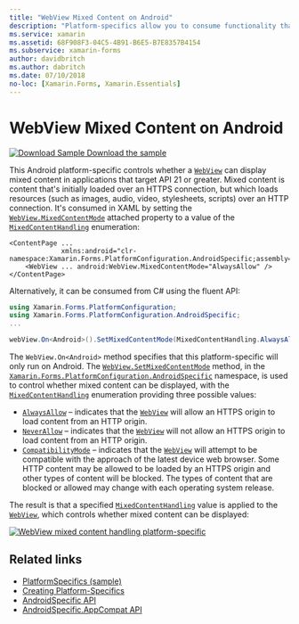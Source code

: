 ```yaml
---
title: "WebView Mixed Content on Android"
description: "Platform-specifics allow you to consume functionality that's only available on a specific platform, without implementing custom renderers or effects. This article explains how to consume the Android platform-specific that displays mixed content in a WebView in applications that target API 21 or greater."
ms.service: xamarin
ms.assetid: 68F908F3-04C5-4B91-B6E5-B7E8357B4154
ms.subservice: xamarin-forms
author: davidbritch
ms.author: dabritch
ms.date: 07/10/2018
no-loc: [Xamarin.Forms, Xamarin.Essentials]
---
```


# WebView Mixed Content on Android

[![Download Sample](~/media/shared/download.png) Download the sample](/samples/xamarin/xamarin-forms-samples/userinterface-platformspecifics)

This Android platform-specific controls whether a [`WebView`](xref:Xamarin.Forms.WebView) can display mixed content in applications that target API 21 or greater. Mixed content is content that's initially loaded over an HTTPS connection, but which loads resources (such as images, audio, video, stylesheets, scripts) over an HTTP connection. It's consumed in XAML by setting the [`WebView.MixedContentMode`](xref:Xamarin.Forms.PlatformConfiguration.AndroidSpecific.WebView.MixedContentModeProperty) attached property to a value of the [`MixedContentHandling`](xref:Xamarin.Forms.PlatformConfiguration.AndroidSpecific.MixedContentHandling) enumeration:

```xaml
<ContentPage ...
             xmlns:android="clr-namespace:Xamarin.Forms.PlatformConfiguration.AndroidSpecific;assembly=Xamarin.Forms.Core">
    <WebView ... android:WebView.MixedContentMode="AlwaysAllow" />
</ContentPage>
```

Alternatively, it can be consumed from C# using the fluent API:

```csharp
using Xamarin.Forms.PlatformConfiguration;
using Xamarin.Forms.PlatformConfiguration.AndroidSpecific;
...

webView.On<Android>().SetMixedContentMode(MixedContentHandling.AlwaysAllow);
```

The `WebView.On<Android>` method specifies that this platform-specific will only run on Android. The [`WebView.SetMixedContentMode`](xref:Xamarin.Forms.PlatformConfiguration.AndroidSpecific.WebView.SetMixedContentMode(Xamarin.Forms.IPlatformElementConfiguration{Xamarin.Forms.PlatformConfiguration.Android,Xamarin.Forms.WebView},Xamarin.Forms.PlatformConfiguration.AndroidSpecific.MixedContentHandling)) method, in the [`Xamarin.Forms.PlatformConfiguration.AndroidSpecific`](xref:Xamarin.Forms.PlatformConfiguration.AndroidSpecific) namespace, is used to control whether mixed content can be displayed, with the [`MixedContentHandling`](xref:Xamarin.Forms.PlatformConfiguration.AndroidSpecific.MixedContentHandling) enumeration providing three possible values:

- [`AlwaysAllow`](xref:Xamarin.Forms.PlatformConfiguration.AndroidSpecific.MixedContentHandling.AlwaysAllow) – indicates that the [`WebView`](xref:Xamarin.Forms.WebView) will allow an HTTPS origin to load content from an HTTP origin.
- [`NeverAllow`](xref:Xamarin.Forms.PlatformConfiguration.AndroidSpecific.MixedContentHandling.NeverAllow) – indicates that the [`WebView`](xref:Xamarin.Forms.WebView) will not allow an HTTPS origin to load content from an HTTP origin.
- [`CompatibilityMode`](xref:Xamarin.Forms.PlatformConfiguration.AndroidSpecific.MixedContentHandling.CompatibilityMode) – indicates that the [`WebView`](xref:Xamarin.Forms.WebView) will attempt to be compatible with the approach of the latest device web browser. Some HTTP content may be allowed to be loaded by an HTTPS origin and other types of content will be blocked. The types of content that are blocked or allowed may change with each operating system release.

The result is that a specified [`MixedContentHandling`](xref:Xamarin.Forms.PlatformConfiguration.AndroidSpecific.MixedContentHandling) value is applied to the [`WebView`](xref:Xamarin.Forms.WebView), which controls whether mixed content can be displayed:

[![WebView mixed content handling platform-specific](webview-mixed-content-images/webview-mixedcontent.png "WebView mixed content handling platform-specific")](webview-mixed-content-images/webview-mixedcontent-large.png#lightbox "WebView mixed content handling platform-specific")

## Related links

- [PlatformSpecifics (sample)](/samples/xamarin/xamarin-forms-samples/userinterface-platformspecifics)
- [Creating Platform-Specifics](~/xamarin-forms/platform/platform-specifics/index.md#creating-platform-specifics)
- [AndroidSpecific API](xref:Xamarin.Forms.PlatformConfiguration.AndroidSpecific)
- [AndroidSpecific.AppCompat API](xref:Xamarin.Forms.PlatformConfiguration.AndroidSpecific.AppCompat)